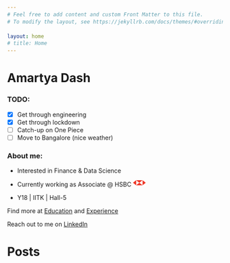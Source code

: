 ```yaml
---
# Feel free to add content and custom Front Matter to this file.
# To modify the layout, see https://jekyllrb.com/docs/themes/#overriding-theme-defaults

layout: home
# title: Home
---
```

<!-- <h2 align="center">
Amartya Dash
</h2>

<h4 align="center">
Data Science & Finance
</h4>
<p align="center">
<a href="https://drive.google.com/file/d/1c8tm0b23gm8dXc9TzIW_S_zp68g6ZP9J/view?usp=sharing" target="_blank" class="btn-rounded-white">View Resume</a>
</p>
<p align="center">

<img src="./images/hsbc.png" alt="drawing" width="40" height="20"/>
|
<img src="./images/aerial.png" alt="drawing" width="30" height="30"/>

</p>  -->
<!-- ![HSBC](./images/hsbc.png) -->
# **Amartya Dash**

### TODO:
* [x] Get through engineering 
* [x] Get through lockdown
* [ ] Catch-up on One Piece
* [ ] Move to Bangalore (nice weather)

### About me:

 - Interested in Finance & Data Science

 - Currently working as Associate @ HSBC <img src="./images/hsbc.png" alt="hsbc logo" width="30" height="15"/>

 - Y18 \| IITK \| Hall-5 

 Find more at [Education](./education) and [Experience](./experience)

 Reach out to me on [LinkedIn](https://www.linkedin.com/in/amartya-dash-b25b90195/)

# Posts
